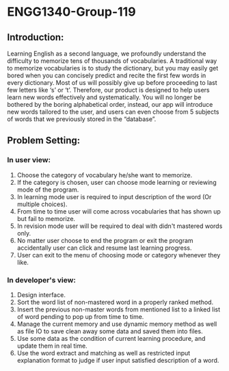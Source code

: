 # ENGG1340-Group-119
## Introduction:  
Learning English as a second language, we profoundly understand the difficulty to memorize tens of thousands of vocabularies. A traditional way to memorize vocabularies is to study the dictionary, but you may easily get bored when you can concisely predict and recite the first few words in every dictionary. Most of us will possibly give up before proceeding to last few letters like ‘s’ or ‘t’. Therefore, our product is designed to help users learn new words effectively and systematically. You will no longer be bothered by the boring alphabetical order, instead, our app will introduce new words tailored to the user, and users can even choose from 5 subjects of words that we previously stored in the “database”.

## Problem Setting:  
### In user view:  
1. Choose the category of vocabulary he/she want to memorize.
2. If the category is chosen, user can choose mode learning or reviewing mode of the program.
3. In learning mode user is required to input description of the word (Or multiple choices).
4. From time to time user will come across vocabularies that has shown up but fail to memorize.
5. In revision mode user will be required to deal with didn't mastered words only.
6. No matter user choose to end the program or exit the program accidentally
   user can click and resume last learning progress.
7. User can exit to the menu of choosing mode or category whenever they like.  
### In developer's view:  
1. Design interface.
2. Sort the word list of non-mastered word in a properly ranked method.
3. Insert the previous non-master words from mentioned list to a linked list of
   word pending to pop up from time to time.
4. Manage the current memory and use dynamic memory method as well as file IO to 
   save clean away some data and saved them into files.
5. Use some data as the condition of current learning procedure, and update them in real time.
6. Use the word extract and matching as well as restricted input explanation format to judge if user input satisfied description of a word.
